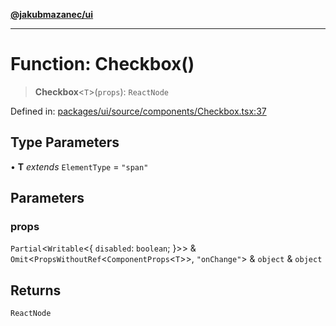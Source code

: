 [**@jakubmazanec/ui**](../README.md)

---

# Function: Checkbox()

> **Checkbox**\<`T`\>(`props`): `ReactNode`

Defined in:
[packages/ui/source/components/Checkbox.tsx:37](https://github.com/jakubmazanec/tools/blob/90a5050fae768000bb00b2044438762c3c8c0f98/packages/ui/source/components/Checkbox.tsx#L37)

## Type Parameters

• **T** _extends_ `ElementType` = `"span"`

## Parameters

### props

`Partial`\<`Writable`\<\{ `disabled`: `boolean`; \}\>\> &
`Omit`\<`PropsWithoutRef`\<`ComponentProps`\<`T`\>\>, `"onChange"`\> & `object` & `object`

## Returns

`ReactNode`
